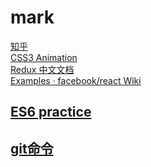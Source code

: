 # mark

[知乎](http://www.zhihu.com/question/19834302)  
[CSS3 Animation](http://isux.tencent.com/css3/tools.html)  
[Redux 中文文档](http://cn.redux.js.org/)  
[Examples · facebook/react Wiki](https://github.com/facebook/react/wiki/Examples)

## [ES6 practice](mark/ES6.md)

## [git命令](mark/Git.md)